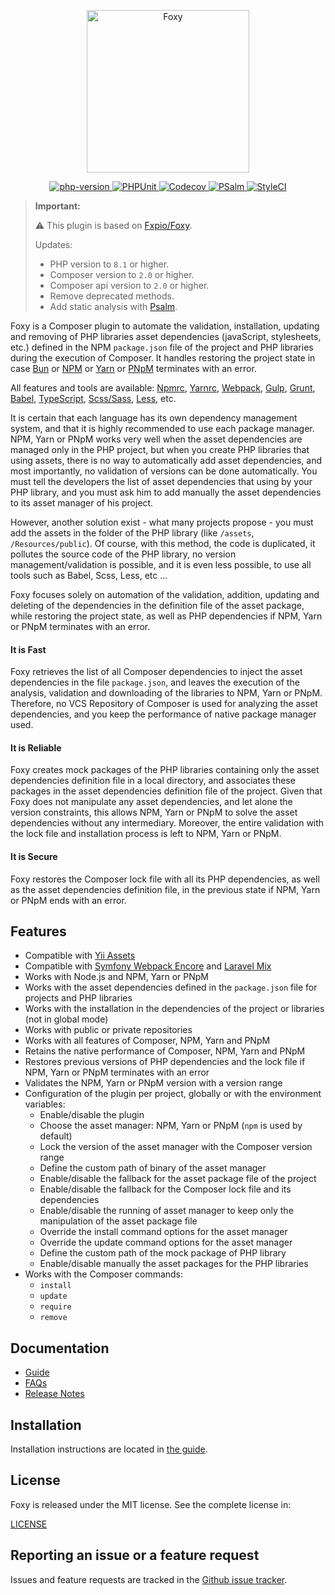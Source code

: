 <p align="center"><a href="https://github.com/php-forge/foxy" target="_blank">
    <img src="https://foxypkg.com/assets/img/logo.svg" width="260" alt="Foxy">
</a></p>

<p align="center">
    <a href="https://www.php.net/releases/8.1/en.php" target="_blank">
        <img src="https://img.shields.io/badge/PHP-%3E%3D8.1-787CB5" alt="php-version">
    </a>
    <a href="https://github.com/php-forge/foxy/actions/workflows/build.yml" target="_blank">
        <img src="https://github.com/php-forge/foxy/actions/workflows/build.yml/badge.svg" alt="PHPUnit">
    </a> 
    <a href="https://codecov.io/gh/php-forge/foxy" target="_blank">
        <img src="https://codecov.io/gh/php-forge/foxy/branch/main/graph/badge.svg?token=MF0XUGVLYC" alt="Codecov">
    </a>
    <a href="https://github.com/yii2-extensions/asset-bootstrap5/actions/workflows/static.yml" target="_blank">
        <img src="https://github.com/yii2-extensions/asset-bootstrap5/actions/workflows/static.yml/badge.svg" alt="PSalm">
    </a>      
    <a href="https://github.styleci.io/repos/745652761?branch=main" target="_blank">
        <img src="https://github.styleci.io/repos/745652761/shield?branch=main" alt="StyleCI">
    </a>  
</p>

> **Important:**
>
> ⚠ This plugin is based on [Fxpio/Foxy](https://github.com/fxpio/foxy).
> 
> Updates:
>  - PHP version to `8.1` or higher.
>  - Composer version to `2.0` or higher.
>  - Composer api version to `2.0` or higher.
>  - Remove deprecated methods.
>  - Add static analysis with [Psalm](https://psalm.dev).

Foxy is a Composer plugin to automate the validation, installation, updating and removing of PHP libraries
asset dependencies (javaScript, stylesheets, etc.) defined in the NPM `package.json` file of the project and
PHP libraries during the execution of Composer. It handles restoring the project state in case
[Bun](https://github.com/oven-sh/bun) or [NPM](https://www.npmjs.com) or [Yarn](https://yarnpkg.com) or [PNpM](https://PNpM.io) terminates with an error.

All features and tools are available: [Npmrc](https://docs.npmjs.com/files/npmrc), [Yarnrc](https://yarnpkg.com/en/docs/yarnrc),
[Webpack](https://webpack.js.org), [Gulp](https://gulpjs.com), [Grunt](https://gruntjs.com),
[Babel](https://babeljs.io), [TypeScript](https://www.typescriptlang.org), [Scss/Sass](http://sass-lang.com),
[Less](http://lesscss.org), etc.

It is certain that each language has its own dependency management system, and that it is highly recommended to use
each package manager. NPM, Yarn or PNpM works very well when the asset dependencies are managed only in the PHP project,
but when you create PHP libraries that using assets, there is no way to automatically add asset dependencies,
and most importantly, no validation of versions can be done automatically. You must tell the developers
the list of asset dependencies that using by your PHP library, and you must ask him to add manually the asset
dependencies to its asset manager of his project.

However, another solution exist - what many projects propose - you must add the assets in the folder of the
PHP library (like `/assets`, `/Resources/public`). Of course, with this method, the code is duplicated, it
pollutes the source code of the PHP library, no version management/validation is possible, and it is even
less possible, to use all tools such as Babel, Scss, Less, etc ...

Foxy focuses solely on automation of the validation, addition, updating and deleting of the dependencies in
the definition file of the asset package, while restoring the project state, as well as PHP dependencies if
NPM, Yarn or PNpM terminates with an error.

#### It is Fast

Foxy retrieves the list of all Composer dependencies to inject the asset dependencies in the file `package.json`,
and leaves the execution of the analysis, validation and downloading of the libraries to NPM, Yarn or PNpM. Therefore,
no VCS Repository of Composer is used for analyzing the asset dependencies, and you keep the performance
of native package manager used.

#### It is Reliable

Foxy creates mock packages of the PHP libraries containing only the asset dependencies definition file
in a local directory, and associates these packages in the asset dependencies definition file of the
project. Given that Foxy does not manipulate any asset dependencies, and let alone the version constraints,
this allows NPM, Yarn or PNpM to solve the asset dependencies without any intermediary. Moreover, the entire
validation with the lock file and installation process is left to NPM, Yarn or PNpM.

#### It is Secure

Foxy restores the Composer lock file with all its PHP dependencies, as well as the asset dependencies
definition file, in the previous state if NPM, Yarn or PNpM ends with an error.

Features
--------

- Compatible with [Yii Assets](https://github.com/yiisoft/assets)
- Compatible with [Symfony Webpack Encore](http://symfony.com/doc/current/frontend.html)
  and [Laravel Mix](https://laravel.com/docs/master/mix)
- Works with Node.js and NPM, Yarn or PNpM
- Works with the asset dependencies defined in the `package.json` file for projects and PHP libraries
- Works with the installation in the dependencies of the project or libraries (not in global mode)
- Works with public or private repositories
- Works with all features of Composer, NPM, Yarn and PNpM
- Retains the native performance of Composer, NPM, Yarn and PNpM
- Restores previous versions of PHP dependencies and the lock file if NPM, Yarn or PNpM terminates with an error
- Validates the NPM, Yarn or PNpM version with a version range
- Configuration of the plugin per project, globally or with the environment variables:
  - Enable/disable the plugin
  - Choose the asset manager: NPM, Yarn or PNpM (`npm` is used by default)
  - Lock the version of the asset manager with the Composer version range
  - Define the custom path of binary of the asset manager
  - Enable/disable the fallback for the asset package file of the project
  - Enable/disable the fallback for the Composer lock file and its dependencies
  - Enable/disable the running of asset manager to keep only the manipulation of the asset package file
  - Override the install command options for the asset manager
  - Override the update command options for the asset manager
  - Define the custom path of the mock package of PHP library
  - Enable/disable manually the asset packages for the PHP libraries
- Works with the Composer commands:
  - `install`
  - `update`
  - `require`
  - `remove`

Documentation
-------------

- [Guide](resources/doc/index.md)
- [FAQs](resources/doc/faqs.md)
- [Release Notes](https://github.com/php-forge/foxy/releases)

Installation
------------

Installation instructions are located in [the guide](resources/doc/index.md).

License
-------

Foxy is released under the MIT license. See the complete license in:

[LICENSE](LICENSE)

Reporting an issue or a feature request
---------------------------------------

Issues and feature requests are tracked in the [Github issue tracker](https://github.com/php-forge/foxy/issues).
